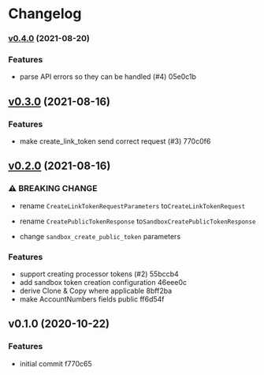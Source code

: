 # Changelog

### [v0.4.0](https://github.com/telcoin/plaid/compare/v0.3.0...v0.4.0) (2021-08-20)

### Features

* parse API errors so they can be handled (#4) 05e0c1b


## [v0.3.0](https://github.com/telcoin/plaid/compare/v0.2.0...v0.3.0) (2021-08-16)

### Features

* make create_link_token send correct request (#3) 770c0f6


## [v0.2.0](https://github.com/telcoin/plaid/compare/v0.1.0...v0.2.0) (2021-08-16)

### ⚠ BREAKING CHANGE

* rename `CreateLinkTokenRequestParameters` to`CreateLinkTokenRequest`

* rename `CreatePublicTokenResponse` to`SandboxCreatePublicTokenResponse`

* change `sandbox_create_public_token` parameters

### Features

* support creating processor tokens (#2) 55bccb4
* add sandbox token creation configuration 46eee0c
* derive Clone & Copy where applicable 8bff2ba
* make AccountNumbers fields public ff6d54f


## v0.1.0 (2020-10-22)

### Features

* initial commit f770c65


